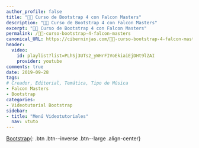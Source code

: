 ```yaml
---
author_profile: false
title: "👨‍🏫 Curso de Bootstrap 4 con Falcon Masters"
description: "👩‍🎨 Curso de Bootstrap 4 con Falcon Masters"
excerpt: "👩‍🎨 Curso de Bootstrap 4 con Falcon Masters"
permalink: /👨‍🏫-curso-bootstrap-4-falcon-masters
canonical_URL: https://ciberninjas.com/👨‍🏫-curso-bootstrap-4-falcon-masters
header:
  video:
    id: playlist?list=PLhSj3UTs2_yWHrFIVoEkiaiEjDHt9lZAI
    provider: youtube
comments: true
date: 2019-09-28
tags:
# Creador, Editorial, Temática, Tipo de Música
- Falcon Masters
- Bootstrap
categories:
- Videotutorial Bootstrap
sidebar:
- title: "Menú Videotutoriales"
  nav: vtuto
---
```


[<i class="fab fa-bootstrap"></i> Bootstrap](/cursos-tecnologia/#bootstrap-){: .btn .btn--inverse .btn--large .align-center}
